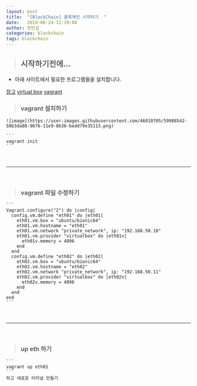 ```yaml
---
layout: post
title:  "[BlockChain] 블록체인 시작하기  "
date:   2019-06-24-11:39:00
author: 한만섭
categories: blockchain
tags: blockchain
---
```


> ## 시작하기전에...
  
  * 아래 사이트에서 필요한 프로그램들을 설치합니다. 
  
  [참고](https://github.com/lkitty0302/ssafy)
  [virtual box](https://www.virtualbox.org/)
  [vagrant](https://www.vagrantup.com/)
  
  
  > ### vagrant 설치하기 
  
    ![image](https://user-images.githubusercontent.com/46010705/59988542-58b3da80-9676-11e9-8b36-bedd79e35113.png)
    
    ```
    vagrant init
    ```
　  

***
　  

  > ### vagrant 파일 수정하기 
  
    ```
    Vagrant.configure("2") do |config|
      config.vm.define "eth01" do |eth01|
        eth01.vm.box = "ubuntu/bionic64"
        eth01.vm.hostname = "eth01"
        eth01.vm.network "private_network", ip: "192.168.50.10"
        eth01.vm.provider "virtualbox" do |eth01v|
          eth01v.memory = 4096
        end
      end
      config.vm.define "eth02" do |eth02|
        eth02.vm.box = "ubuntu/bionic64"
        eth02.vm.hostname = "eth02"
        eth02.vm.network "private_network", ip: "192.168.50.11"
        eth02.vm.provider "virtualbox" do |eth02v|
          eth02v.memory = 4096
        end
      end
    end
    ```
  　  
 ***
 　  
  > ### up eth 하기 
    
    ```
    vagrant up eth01
    ```
    하고 새로운 터미널 만들기  
    
    
